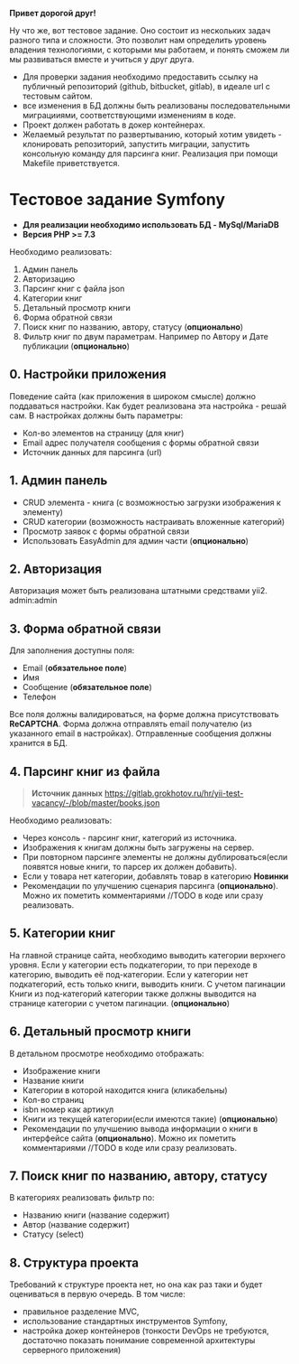 **Привет дорогой друг!**

Ну что же, вот тестовое задание. Оно состоит из нескольких  задач разного типа и сложности.
Это позволит нам определить уровень владения технологиями, с которыми мы работаем, и понять сможем ли мы развиваться вместе и учиться у друг друга.

- Для проверки задания необходимо предоставить ссылку на публичный репозиторий (github, bitbucket, gitlab), в идеале url с тестовым сайтом.   
- все изменения в БД должны быть реализованы последовательными миграцииями, соответствующими изменениям в коде.
- Проект должен работать в докер контейнерах.
- Желаемый результат по развертыванию, который хотим увидеть - клонировать репозиторий, запустить миграции, запустить консольную команду для парсинга книг. Реализация при помощи Makefile приветствуется.


# Тестовое задание Symfony

* **Для реализации необходимо использовать БД - MySql/MariaDB**
* **Версия PHP >= 7.3**

Необходимо реализовать:
1. Админ панель
2. Авторизацию
2. Парсинг книг с файла json
2. Категории книг
2. Детальный просмотр книги
2. Форма обратной связи
2. Поиск книг по названию, автору, статусу (**опционально**)
2. Фильтр книг по двум параметрам. Например по Автору и Дате публикации (**опционально**)


## 0. Настройки приложения
Поведение сайта (как приложения в широком смысле) должно поддаваться настройки. Как будет реализована эта настройка - решай сам.
В настройках должны быть параметры:
* Кол-во элементов на страницу (для книг)
* Email адрес получателя сообщения с формы обратной связи
* Источник данных для парсинга (url)

## 1. Админ панель
* CRUD элемента - книга (с возможностью загрузки изображения к элементу)
* CRUD категории (возможность настраивать вложенные категорий)
* Просмотр заявок с формы обратной связи
* Использовать EasyAdmin для админ части (**опционально**)

## 2. Авторизация
Авторизация может быть реализована штатными средствами yii2.
admin:admin

## 3. Форма обратной связи
Для заполнения доступны поля:
* Email (**обязательное поле**)
* Имя
* Сообщение (**обязательное поле**)
* Телефон

Все поля должны валидироваться, на форме должна присутствовать **ReCAPTCHA**.
Форма должна отправлять email получателю (из указанного email в настройках).
Отправленные сообщения должны хранится в БД.

## 4. Парсинг книг из файла 
> **Источник данных** https://gitlab.grokhotov.ru/hr/yii-test-vacancy/-/blob/master/books.json 

Необходимо реализовать:
* Через консоль - парсинг книг, категорий из источника.
* Изображения к книгам должны быть загружены на сервер.
* При повторном парсинге элементы не должны дублироваться(если появятся новые книги, то парсер их должен добавить).
* Если у товара нет категории, добавлять товар в категорию **Новинки**
* Рекомендации по улучшению сценария парсинга (**опционально**). Можно их пометить комментариями //TODO в коде или сразу реализовать.

## 5. Категории книг
На главной странице сайта, необходимо выводить категории верхнего уровня.
Если у категории есть подкатегории, то при переходе в категорию, выводить её под-категории.
Если у категории нет подкатегорий, есть только книги, выводить книги. С учетом пагинации
Книги из под-категорий категории также должны выводится на странице категории с учетом пагинации. (**опционально**)

## 6. Детальный просмотр книги
В детальном просмотре необходимо отображать:
* Изображение книги
* Название книги
* Категории в которой находится книга (кликабельны)
* Кол-во страниц
* isbn номер как артикул
* Книги из текущей категории(если имеются такие) (**опционально**)
* Рекомендации по улучшению вывода информации о книги в интерфейсе сайта (**опционально**). Можно их пометить комментариями //TODO в коде или сразу реализовать.

## 7. Поиск книг по названию, автору, статусу
В категориях реализовать фильтр по:
* Названию книги (название содержит)
* Автор (название содержит)
* Статусу (select)

## 8. Структура проекта
Требований к структуре проекта нет, но она как раз таки и будет оцениваться в первую очередь. В том числе:
- правильное разделение MVC,
- использование стандартных инструментов Symfony,
- настройка докер контейнеров (тонкости DevOps не требуются, достаточно показать понимание современной архитектуры серверного приложения)

